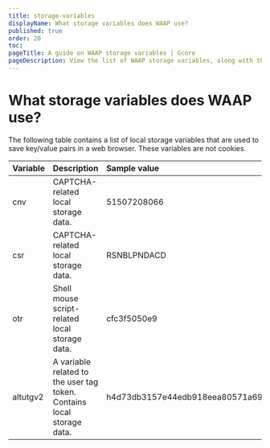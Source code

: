 ```yaml
---
title: storage-variables
displayName: What storage variables does WAAP use?
published: true
order: 20
toc:
pageTitle: A guide on WAAP storage variables | Gcore
pageDescription: View the list of WAAP storage variables, along with their descriptions and sample values.
---
```

# What storage variables does WAAP use?

The following table contains a list of local storage variables that are used to save key/value pairs in a web browser. These variables are not cookies. 

<table>
<thead>
<tr>
    <th style="text-align: left;">Variable</th>
    <th style="text-align: left;">Description</th>
    <th style="text-align: left;">Sample value</th>
</tr>
</thead>
<tbody>
<tr style="text-align: left;">
    <td>cnv</td>
    <td>CAPTCHA-related local storage data.</td>
    <td>51507208066</td>
</tr>
<tr style="text-align: left;">
    <td>csr</td>
    <td>CAPTCHA-related local storage data.</td>
    <td>RSNBLPNDACD</td>
</tr>
<tr style="text-align: left;">
    <td>otr</td>
    <td>Shell mouse script-related local storage data.</td>
    <td>cfc3f5050e9</td>
</tr>
<tr style="text-align: left;">
    <td>altutgv2 </td>
    <td>A variable related to the user tag token. Contains local storage data.</td>
    <td>h4d73db3157e44edb918eea80571a69f2776</td>
</tr>
</tbody>
</table>